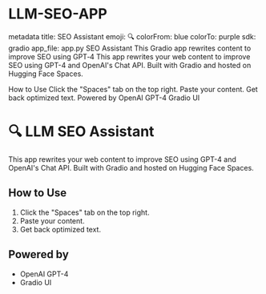 # LLM-SEO-APP
metadata
title: SEO Assistant
emoji: 🔍
colorFrom: blue
colorTo: purple
sdk: gradio
app_file: app.py
SEO Assistant
This Gradio app rewrites content to improve SEO using GPT‑4 This app rewrites your web content to improve SEO using GPT-4 and OpenAI's Chat API. Built with Gradio and hosted on Hugging Face Spaces.

How to Use
Click the "Spaces" tab on the top right.
Paste your content.
Get back optimized text.
Powered by
OpenAI GPT-4
Gradio UI
# 🔍 LLM SEO Assistant

This app rewrites your web content to improve SEO using GPT-4 and OpenAI's Chat API. Built with Gradio and hosted on Hugging Face Spaces.

## How to Use
1. Click the "Spaces" tab on the top right.
2. Paste your content.
3. Get back optimized text.

## Powered by
- OpenAI GPT-4
- Gradio UI
